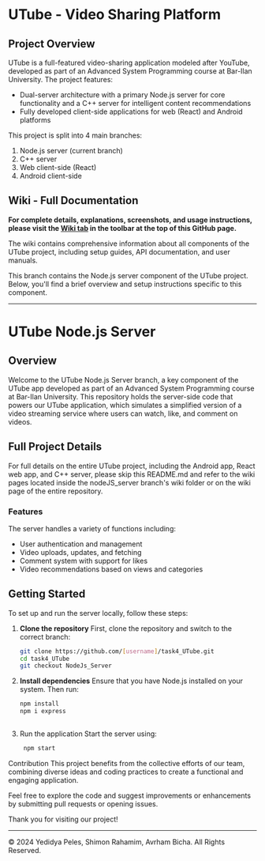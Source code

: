 # UTube - Video Sharing Platform

## Project Overview
UTube is a full-featured video-sharing application modeled after YouTube, developed as part of an Advanced System Programming course at Bar-Ilan University. The project features:

- Dual-server architecture with a primary Node.js server for core functionality and a C++ server for intelligent content recommendations
- Fully developed client-side applications for web (React) and Android platforms

This project is split into 4 main branches:
1. Node.js server (current branch)
2. C++ server
3. Web client-side (React)
4. Android client-side

## Wiki - Full Documentation
**For complete details, explanations, screenshots, and usage instructions, please visit the [Wiki tab](https://github.com/Yedpel/UTube-VideoPlatform/wiki) in the toolbar at the top of this GitHub page.**

The wiki contains comprehensive information about all components of the UTube project, including setup guides, API documentation, and user manuals.

This branch contains the Node.js server component of the UTube project. Below, you'll find a brief overview and setup instructions specific to this component.

---

# UTube Node.js Server

## Overview
Welcome to the UTube Node.js Server branch, a key component of the UTube app developed as part of an Advanced System Programming course at Bar-Ilan University. This repository holds the server-side code that powers our UTube application, which simulates a simplified version of a video streaming service where users can watch, like, and comment on videos.

## Full Project Details
For full details on the entire UTube project, including the Android app, React web app, and C++ server, please skip this README.md and refer to the wiki pages located inside the nodeJS_server branch's wiki folder or on the wiki page of the entire repository.

### Features
The server handles a variety of functions including:
- User authentication and management
- Video uploads, updates, and fetching
- Comment system with support for likes
- Video recommendations based on views and categories

## Getting Started
To set up and run the server locally, follow these steps:

1. **Clone the repository**
   First, clone the repository and switch to the correct branch:
   ```bash
   git clone https://github.com/[username]/task4_UTube.git
   cd task4_UTube
   git checkout NodeJs_Server
3. **Install dependencies**
Ensure that you have Node.js installed on your system. Then run:
   ```bash
   npm install
   npm i express
    
5. Run the application
Start the server using:
   ```bash
    npm start

Contribution
This project benefits from the collective efforts of our team, combining diverse ideas and coding practices to create a functional and engaging application.

Feel free to explore the code and suggest improvements or enhancements by submitting pull requests or opening issues.

Thank you for visiting our project!

---
© 2024 Yedidya Peles, Shimon Rahamim, Avrham Bicha. All Rights Reserved.

